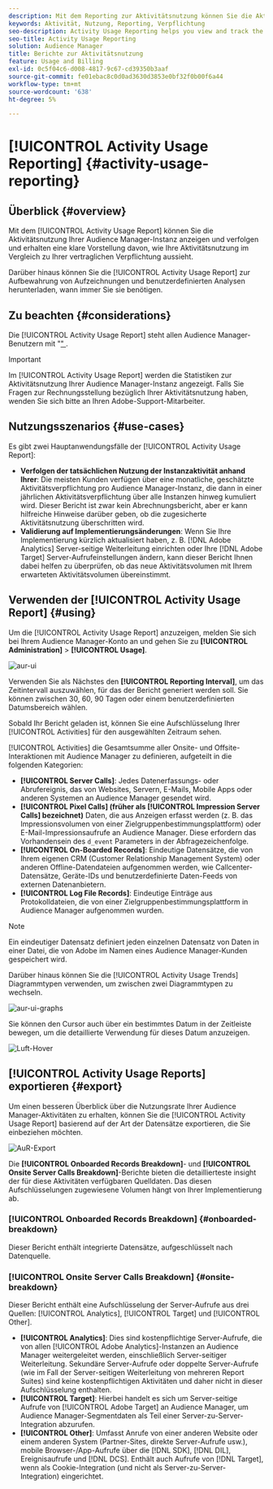 ```yaml
---
description: Mit dem Reporting zur Aktivitätsnutzung können Sie die Aktivitätsnutzung für Ihre Audience Manager-Instanz anzeigen und verfolgen, sodass Sie Ihre tatsächliche Nutzung mit Ihrer vertraglichen Verpflichtung vergleichen können.
keywords: Aktivität, Nutzung, Reporting, Verpflichtung
seo-description: Activity Usage Reporting helps you view and track the activity usage for your Audience Manager instance, so you can compare your actual usage to your contractual commitment.
seo-title: Activity Usage Reporting
solution: Audience Manager
title: Berichte zur Aktivitätsnutzung
feature: Usage and Billing
exl-id: 0c5f04c6-d008-4817-9c67-cd39350b3aaf
source-git-commit: fe01ebac8c0d0ad3630d3853e0bf32f0b00f6a44
workflow-type: tm+mt
source-wordcount: '638'
ht-degree: 5%

---
```


# [!UICONTROL Activity Usage Reporting] {#activity-usage-reporting}

## Überblick {#overview}

Mit dem [!UICONTROL Activity Usage Report] können Sie die Aktivitätsnutzung Ihrer Audience Manager-Instanz anzeigen und verfolgen und erhalten eine klare Vorstellung davon, wie Ihre Aktivitätsnutzung im Vergleich zu Ihrer vertraglichen Verpflichtung aussieht.

Darüber hinaus können Sie die [!UICONTROL Activity Usage Report] zur Aufbewahrung von Aufzeichnungen und benutzerdefinierten Analysen herunterladen, wann immer Sie sie benötigen.

## Zu beachten {#considerations}

Die [!UICONTROL Activity Usage Report] steht allen Audience Manager-Benutzern mit &quot;[&quot; ](edit-account-settings.md).

>[!IMPORTANT]
>
>Im [!UICONTROL Activity Usage Report] werden die Statistiken zur Aktivitätsnutzung Ihrer Audience Manager-Instanz angezeigt. Falls Sie Fragen zur Rechnungsstellung bezüglich Ihrer Aktivitätsnutzung haben, wenden Sie sich bitte an Ihren Adobe-Support-Mitarbeiter.

## Nutzungsszenarios {#use-cases}

Es gibt zwei Hauptanwendungsfälle der [!UICONTROL Activity Usage Report]:

* **Verfolgen der tatsächlichen Nutzung der Instanzaktivität anhand Ihrer**: Die meisten Kunden verfügen über eine monatliche, geschätzte Aktivitätsverpflichtung pro Audience Manager-Instanz, die dann in einer jährlichen Aktivitätsverpflichtung über alle Instanzen hinweg kumuliert wird. Dieser Bericht ist zwar kein Abrechnungsbericht, aber er kann hilfreiche Hinweise darüber geben, ob die zugesicherte Aktivitätsnutzung überschritten wird.
* **Validierung auf Implementierungsänderungen**: Wenn Sie Ihre Implementierung kürzlich aktualisiert haben, z. B. [!DNL Adobe Analytics] Server-seitige Weiterleitung einrichten oder Ihre [!DNL Adobe Target] Server-Aufrufeinstellungen ändern, kann dieser Bericht Ihnen dabei helfen zu überprüfen, ob das neue Aktivitätsvolumen mit Ihrem erwarteten Aktivitätsvolumen übereinstimmt.

## Verwenden der [!UICONTROL Activity Usage Report] {#using}

Um die [!UICONTROL Activity Usage Report] anzuzeigen, melden Sie sich bei Ihrem Audience Manager-Konto an und gehen Sie zu **[!UICONTROL Administration]** > **[!UICONTROL Usage]**.

![aur-ui](assets/aur-ui.png)

Verwenden Sie als Nächstes den **[!UICONTROL Reporting Interval]**, um das Zeitintervall auszuwählen, für das der Bericht generiert werden soll. Sie können zwischen 30, 60, 90 Tagen oder einem benutzerdefinierten Datumsbereich wählen.

Sobald Ihr Bericht geladen ist, können Sie eine Aufschlüsselung Ihrer [!UICONTROL Activities] für den ausgewählten Zeitraum sehen.

[!UICONTROL Activities] die Gesamtsumme aller Onsite- und Offsite-Interaktionen mit Audience Manager zu definieren, aufgeteilt in die folgenden Kategorien:

* **[!UICONTROL Server Calls]**: Jedes Datenerfassungs- oder Abrufereignis, das von Websites, Servern, E-Mails, Mobile Apps oder anderen Systemen an Audience Manager gesendet wird.
* **[!UICONTROL Pixel Calls] (früher als [!UICONTROL Impression Server Calls] bezeichnet)** Daten, die aus Anzeigen erfasst werden (z. B. das Impressionsvolumen von einer Zielgruppenbestimmungsplattform) oder E-Mail-Impressionsaufrufe an Audience Manager. Diese erfordern das Vorhandensein des `d_event` Parameters in der Abfragezeichenfolge.
* **[!UICONTROL On-Boarded Records]**: Eindeutige Datensätze, die von Ihrem eigenen CRM (Customer Relationship Management System) oder anderen Offline-Datendateien aufgenommen werden, wie Callcenter-Datensätze, Geräte-IDs und benutzerdefinierte Daten-Feeds von externen Datenanbietern.
* **[!UICONTROL Log File Records]**: Eindeutige Einträge aus Protokolldateien, die von einer Zielgruppenbestimmungsplattform in Audience Manager aufgenommen wurden.

>[!NOTE]
>
>Ein eindeutiger Datensatz definiert jeden einzelnen Datensatz von Daten in einer Datei, die von Adobe im Namen eines Audience Manager-Kunden gespeichert wird.

Darüber hinaus können Sie die [!UICONTROL Activity Usage Trends] Diagrammtypen verwenden, um zwischen zwei Diagrammtypen zu wechseln.

![aur-ui-graphs](assets/aur-ui-graphs.png)

Sie können den Cursor auch über ein bestimmtes Datum in der Zeitleiste bewegen, um die detaillierte Verwendung für dieses Datum anzuzeigen.

![Luft-Hover](assets/aur-hover.png)

## [!UICONTROL Activity Usage Reports] exportieren {#export}

Um einen besseren Überblick über die Nutzungsrate Ihrer Audience Manager-Aktivitäten zu erhalten, können Sie die [!UICONTROL Activity Usage Report] basierend auf der Art der Datensätze exportieren, die Sie einbeziehen möchten.

![AuR-Export](assets/aur-export.png)

Die **[!UICONTROL Onboarded Records Breakdown]**- und **[!UICONTROL Onsite Server Calls Breakdown]**-Berichte bieten die detaillierteste insight der für diese Aktivitäten verfügbaren Quelldaten. Das diesen Aufschlüsselungen zugewiesene Volumen hängt von Ihrer Implementierung ab.

### [!UICONTROL Onboarded Records Breakdown] {#onboarded-breakdown}

Dieser Bericht enthält integrierte Datensätze, aufgeschlüsselt nach Datenquelle.

### [!UICONTROL Onsite Server Calls Breakdown] {#onsite-breakdown}

Dieser Bericht enthält eine Aufschlüsselung der Server-Aufrufe aus drei Quellen: [!UICONTROL Analytics], [!UICONTROL Target] und [!UICONTROL Other].

* **[!UICONTROL Analytics]**: Dies sind kostenpflichtige Server-Aufrufe, die von allen [!UICONTROL Adobe Analytics]-Instanzen an Audience Manager weitergeleitet werden, einschließlich Server-seitiger Weiterleitung. Sekundäre Server-Aufrufe oder doppelte Server-Aufrufe (wie im Fall der Server-seitigen Weiterleitung von mehreren Report Suites) sind keine kostenpflichtigen Aktivitäten und daher nicht in dieser Aufschlüsselung enthalten.
* **[!UICONTROL Target]**: Hierbei handelt es sich um Server-seitige Aufrufe von [!UICONTROL Adobe Target] an Audience Manager, um Audience Manager-Segmentdaten als Teil einer Server-zu-Server-Integration abzurufen.
* **[!UICONTROL Other]**: Umfasst Anrufe von einer anderen Website oder einem anderen System (Partner-Sites, direkte Server-Aufrufe usw.), mobile Browser-/App-Aufrufe über die [!DNL SDK], [!DNL DIL], Ereignisaufrufe und [!DNL DCS]. Enthält auch Aufrufe von [!DNL Target], wenn als Cookie-Integration (und nicht als Server-zu-Server-Integration) eingerichtet.
